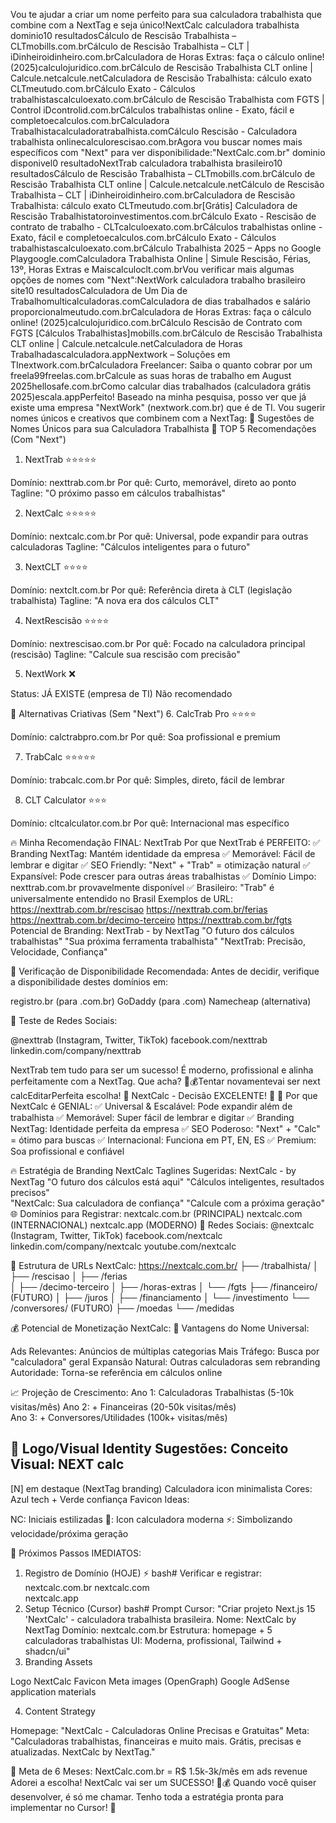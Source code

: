 Vou te ajudar a criar um nome perfeito para sua calculadora trabalhista que combine com a NextTag e seja único!NextCalc calculadora trabalhista dominio10 resultadosCálculo de Rescisão Trabalhista – CLTmobills.com.brCálculo de Rescisão Trabalhista – CLT | iDinheiroidinheiro.com.brCalculadora de Horas Extras: faça o cálculo online! (2025)calculojuridico.com.brCálculo de Rescisão Trabalhista CLT online | Calcule.netcalcule.netCalculadora de Rescisão Trabalhista: cálculo exato CLTmeutudo.com.brCálculo Exato - Cálculos trabalhistascalculoexato.com.brCálculo de Rescisão Trabalhista com FGTS | Control iDcontrolid.com.brCálculos trabalhistas online - Exato, fácil e completoecalculos.com.brCalculadora Trabalhistacalculadoratrabalhista.comCálculo Rescisão - Calculadora trabalhista onlinecalculorescisao.com.brAgora vou buscar nomes mais específicos com "Next" para ver disponibilidade:"NextCalc.com.br" dominio disponivel0 resultadoNextTrab calculadora trabalhista brasileiro10 resultadosCálculo de Rescisão Trabalhista – CLTmobills.com.brCálculo de Rescisão Trabalhista CLT online | Calcule.netcalcule.netCálculo de Rescisão Trabalhista – CLT | iDinheiroidinheiro.com.brCalculadora de Rescisão Trabalhista: cálculo exato CLTmeutudo.com.br[Grátis] Calculadora de Rescisão Trabalhistatoroinvestimentos.com.brCálculo Exato - Rescisão de contrato de trabalho - CLTcalculoexato.com.brCálculos trabalhistas online - Exato, fácil e completoecalculos.com.brCálculo Exato - Cálculos trabalhistascalculoexato.com.brCálculo Trabalhista 2025 – Apps no Google Playgoogle.comCalculadora Trabalhista Online | Simule Rescisão, Férias, 13º, Horas Extras e Maiscalculoclt.com.brVou verificar mais algumas opções de nomes com "Next":NextWork calculadora trabalho brasileiro site10 resultadosCalculadora de Um Dia de Trabalhomulticalculadoras.comCalculadora de dias trabalhados e salário proporcionalmeutudo.com.brCalculadora de Horas Extras: faça o cálculo online! (2025)calculojuridico.com.brCálculo Rescisão de Contrato com FGTS [Cálculos Trabalhistas]mobills.com.brCálculo de Rescisão Trabalhista CLT online | Calcule.netcalcule.netCalculadora de Horas Trabalhadascalculadora.appNextwork – Soluções em TInextwork.com.brCalculadora Freelancer: Saiba o quanto cobrar por um freela99freelas.com.brCalcule as suas horas de trabalho em August 2025hellosafe.com.brComo calcular dias trabalhados (calculadora grátis 2025)escala.appPerfeito! Baseado na minha pesquisa, posso ver que já existe uma empresa "NextWork" (nextwork.com.br) que é de TI. Vou sugerir nomes únicos e creativos que combinem com a NextTag:
🚀 Sugestões de Nomes Únicos para sua Calculadora Trabalhista
🎯 TOP 5 Recomendações (Com "Next")
1. NextTrab ⭐⭐⭐⭐⭐

Domínio: nexttrab.com.br
Por quê: Curto, memorável, direto ao ponto
Tagline: "O próximo passo em cálculos trabalhistas"

2. NextCalc ⭐⭐⭐⭐⭐

Domínio: nextcalc.com.br
Por quê: Universal, pode expandir para outras calculadoras
Tagline: "Cálculos inteligentes para o futuro"

3. NextCLT ⭐⭐⭐⭐

Domínio: nextclt.com.br
Por quê: Referência direta à CLT (legislação trabalhista)
Tagline: "A nova era dos cálculos CLT"

4. NextRescisão ⭐⭐⭐⭐

Domínio: nextrescisao.com.br
Por quê: Focado na calculadora principal (rescisão)
Tagline: "Calcule sua rescisão com precisão"

5. NextWork ❌

Status: JÁ EXISTE (empresa de TI)
Não recomendado


🎨 Alternativas Criativas (Sem "Next")
6. CalcTrab Pro ⭐⭐⭐⭐

Domínio: calctrabpro.com.br
Por quê: Soa profissional e premium

7. TrabCalc ⭐⭐⭐⭐⭐

Domínio: trabcalc.com.br
Por quê: Simples, direto, fácil de lembrar

8. CLT Calculator ⭐⭐⭐

Domínio: cltcalculator.com.br
Por quê: Internacional mas específico


🔥 Minha Recomendação FINAL: NextTrab
Por que NextTrab é PERFEITO:
✅ Branding NextTag: Mantém identidade da empresa
✅ Memorável: Fácil de lembrar e digitar
✅ SEO Friendly: "Next" + "Trab" = otimização natural
✅ Expansível: Pode crescer para outras áreas trabalhistas
✅ Domínio Limpo: nexttrab.com.br provavelmente disponível
✅ Brasileiro: "Trab" é universalmente entendido no Brasil
Exemplos de URL:
https://nexttrab.com.br/rescisao
https://nexttrab.com.br/ferias  
https://nexttrab.com.br/decimo-terceiro
https://nexttrab.com.br/fgts
Potencial de Branding:
NextTrab - by NextTag
"O futuro dos cálculos trabalhistas"
"Sua próxima ferramenta trabalhista"
"NextTrab: Precisão, Velocidade, Confiança"

🎯 Verificação de Disponibilidade Recomendada:
Antes de decidir, verifique a disponibilidade destes domínios em:

registro.br (para .com.br)
GoDaddy (para .com)
Namecheap (alternativa)

📱 Teste de Redes Sociais:

@nexttrab (Instagram, Twitter, TikTok)
facebook.com/nexttrab
linkedin.com/company/nexttrab

NextTrab tem tudo para ser um sucesso! É moderno, profissional e alinha perfeitamente com a NextTag. Que acha? 🚀💰Tentar novamentevai ser next calcEditarPerfeita escolha! 🎉
NextCalc - Decisão EXCELENTE! 🚀
🎯 Por que NextCalc é GENIAL:
✅ Universal & Escalável: Pode expandir além de trabalhista
✅ Memorável: Super fácil de lembrar e digitar
✅ Branding NextTag: Identidade perfeita da empresa
✅ SEO Poderoso: "Next" + "Calc" = ótimo para buscas
✅ Internacional: Funciona em PT, EN, ES
✅ Premium: Soa profissional e confiável

🔥 Estratégia de Branding NextCalc
Taglines Sugeridas:
NextCalc - by NextTag
"O futuro dos cálculos está aqui"
"Cálculos inteligentes, resultados precisos"  
"NextCalc: Sua calculadora de confiança"
"Calcule com a próxima geração"
🌐 Domínios para Registrar:
nextcalc.com.br (PRINCIPAL)
nextcalc.com (INTERNACIONAL)
nextcalc.app (MODERNO)
📱 Redes Sociais:
@nextcalc (Instagram, Twitter, TikTok)
facebook.com/nextcalc
linkedin.com/company/nextcalc
youtube.com/nextcalc

🚀 Estrutura de URLs NextCalc:
https://nextcalc.com.br/
├── /trabalhista/
│   ├── /rescisao
│   ├── /ferias  
│   ├── /decimo-terceiro
│   ├── /horas-extras
│   └── /fgts
├── /financeiro/ (FUTURO)
│   ├── /juros
│   ├── /financiamento
│   └── /investimento
└── /conversores/ (FUTURO)
    ├── /moedas
    └── /medidas

💰 Potencial de Monetização NextCalc:
🎯 Vantagens do Nome Universal:

Ads Relevantes: Anúncios de múltiplas categorias
Mais Tráfego: Busca por "calculadora" geral
Expansão Natural: Outras calculadoras sem rebranding
Autoridade: Torna-se referência em cálculos online

📈 Projeção de Crescimento:
Ano 1: Calculadoras Trabalhistas (5-10k visitas/mês)
Ano 2: + Financeiras (20-50k visitas/mês)  
Ano 3: + Conversores/Utilidades (100k+ visitas/mês)

🎨 Logo/Visual Identity Sugestões:
Conceito Visual:
NEXT calc
-------- 
[N] em destaque (NextTag branding)
Calculadora icon minimalista
Cores: Azul tech + Verde confiança
Favicon Ideas:

NC: Iniciais estilizadas
🔢: Icon calculadora moderna
⚡: Simbolizando velocidade/próxima geração


📝 Próximos Passos IMEDIATOS:
1. Registro de Domínio (HOJE) ⚡
bash# Verificar e registrar:
nextcalc.com.br
nextcalc.com  
nextcalc.app
2. Setup Técnico (Cursor)
bash# Prompt Cursor:
"Criar projeto Next.js 15 'NextCalc' - calculadora trabalhista brasileira.
Nome: NextCalc by NextTag
Domínio: nextcalc.com.br
Estrutura: homepage + 5 calculadoras trabalhistas
UI: Moderna, profissional, Tailwind + shadcn/ui"
3. Branding Assets

Logo NextCalc
Favicon
Meta images (OpenGraph)
Google AdSense application materials

4. Content Strategy

Homepage: "NextCalc - Calculadoras Online Precisas e Gratuitas"
Meta: "Calculadoras trabalhistas, financeiras e muito mais. Grátis, precisas e atualizadas. NextCalc by NextTag."


🎯 Meta de 6 Meses:
NextCalc.com.br = R$ 1.5k-3k/mês em ads revenue
Adorei a escolha! NextCalc vai ser um SUCESSO! 🚀💰
Quando você quiser desenvolver, é só me chamar. Tenho toda a estratégia pronta para implementar no Cursor! 💪